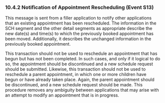### 10.4.2 Notification of Appointment Rescheduling (Event S13)

This message is sent from a filler application to notify other applications that an existing appointment has been rescheduled. The information in the SCH segment and the other detail segments as appropriate describe the new date(s) and time(s) to which the previously booked appointment has been moved. Additionally, it describes the unchanged information in the previously booked appointment.

This transaction should not be used to reschedule an appointment that has begun but has not been completed. In such cases, and only if it logical to do so, the appointment should be discontinued and a new schedule request should be submitted. Likewise, this transaction should not be used to reschedule a parent appointment, in which one or more children have begun or have already taken place. Again, the parent appointment should be discontinued, and a new schedule request should be made. This procedure removes any ambiguity between applications that may arise with an attempt to modify an appointment that is in progress.
